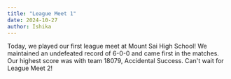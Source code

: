 ```yaml
---
title: "League Meet 1"
date: 2024-10-27
author: Ishika
---
```


Today, we played our first league meet at Mount Sai High School! We maintained an undefeated record of 6-0-0 and came first in the matches.
Our highest score was with team 18079, Accidental Success. Can't wait for League Meet 2!
